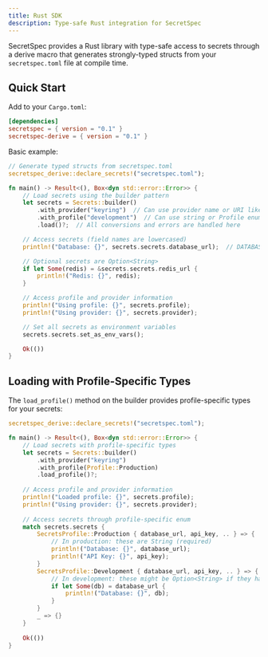 ```yaml
---
title: Rust SDK
description: Type-safe Rust integration for SecretSpec
---
```


SecretSpec provides a Rust library with type-safe access to secrets through a derive macro that generates strongly-typed structs from your `secretspec.toml` file at compile time.

## Quick Start

Add to your `Cargo.toml`:

```toml
[dependencies]
secretspec = { version = "0.1" }
secretspec-derive = { version = "0.1" }
```

Basic example:

```rust
// Generate typed structs from secretspec.toml
secretspec_derive::declare_secrets!("secretspec.toml");

fn main() -> Result<(), Box<dyn std::error::Error>> {
    // Load secrets using the builder pattern
    let secrets = Secrets::builder()
        .with_provider("keyring")  // Can use provider name or URI like "dotenv:/path/to/.env"
        .with_profile("development")  // Can use string or Profile enum
        .load()?;  // All conversions and errors are handled here

    // Access secrets (field names are lowercased)
    println!("Database: {}", secrets.secrets.database_url);  // DATABASE_URL → database_url

    // Optional secrets are Option<String>
    if let Some(redis) = &secrets.secrets.redis_url {
        println!("Redis: {}", redis);
    }

    // Access profile and provider information
    println!("Using profile: {}", secrets.profile);
    println!("Using provider: {}", secrets.provider);

    // Set all secrets as environment variables
    secrets.secrets.set_as_env_vars();

    Ok(())
}
```

## Loading with Profile-Specific Types

The `load_profile()` method on the builder provides profile-specific types for your secrets:

```rust
secretspec_derive::declare_secrets!("secretspec.toml");

fn main() -> Result<(), Box<dyn std::error::Error>> {
    // Load secrets with profile-specific types
    let secrets = Secrets::builder()
        .with_provider("keyring")
        .with_profile(Profile::Production)
        .load_profile()?;
    
    // Access profile and provider information
    println!("Loaded profile: {}", secrets.profile);
    println!("Using provider: {}", secrets.provider);
    
    // Access secrets through profile-specific enum
    match secrets.secrets {
        SecretsProfile::Production { database_url, api_key, .. } => {
            // In production: these are String (required)
            println!("Database: {}", database_url);
            println!("API Key: {}", api_key);
        }
        SecretsProfile::Development { database_url, api_key, .. } => {
            // In development: these might be Option<String> if they have defaults
            if let Some(db) = database_url {
                println!("Database: {}", db);
            }
        }
        _ => {}
    }
    
    Ok(())
}
```
